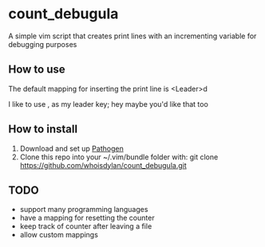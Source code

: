 count_debugula
==============

A simple vim script that creates print lines with an incrementing variable for debugging purposes

How to use
-
The default mapping for inserting the print line is \<Leader>d

I like to use , as my leader key; hey maybe you'd like that too

How to install
-
1.  Download and set up [Pathogen](https://github.com/tpope/vim-pathogen)
2.  Clone this repo into your ~/.vim/bundle folder with: git clone https://github.com/whoisdylan/count_debugula.git

TODO
-
- support many programming languages
- have a mapping for resetting the counter
- keep track of counter after leaving a file
- allow custom mappings
